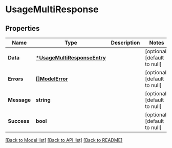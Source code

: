# UsageMultiResponse

## Properties

| Name        | Type                                                       | Description | Notes                        |
| ----------- | ---------------------------------------------------------- | ----------- | ---------------------------- |
| **Data**    | [***UsageMultiResponseEntry**](UsageMultiResponseEntry.md) |             | [optional] [default to null] |
| **Errors**  | [**[]ModelError**](Error.md)                               |             | [optional] [default to null] |
| **Message** | **string**                                                 |             | [optional] [default to null] |
| **Success** | **bool**                                                   |             | [optional] [default to null] |

[[Back to Model list]](../README.md#documentation-for-models) [[Back to API list]](../README.md#documentation-for-api-endpoints) [[Back to README]](../README.md)
